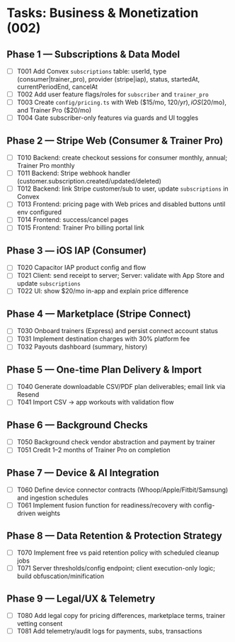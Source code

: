 # Tasks: Business & Monetization (002)

## Phase 1 — Subscriptions & Data Model
- [ ] T001 Add Convex `subscriptions` table: userId, type (consumer|trainer_pro), provider (stripe|iap), status, startedAt, currentPeriodEnd, cancelAt
- [ ] T002 Add user feature flags/roles for `subscriber` and `trainer_pro`
- [ ] T003 Create `config/pricing.ts` with Web ($15/mo, $120/yr), iOS ($20/mo), and Trainer Pro ($20/mo)
- [ ] T004 Gate subscriber-only features via guards and UI toggles

## Phase 2 — Stripe Web (Consumer & Trainer Pro)
- [ ] T010 Backend: create checkout sessions for consumer monthly, annual; Trainer Pro monthly
- [ ] T011 Backend: Stripe webhook handler (customer.subscription.created/updated/deleted)
- [ ] T012 Backend: link Stripe customer/sub to user, update `subscriptions` in Convex
- [ ] T013 Frontend: pricing page with Web prices and disabled buttons until env configured
- [ ] T014 Frontend: success/cancel pages
- [ ] T015 Frontend: Trainer Pro billing portal link

## Phase 3 — iOS IAP (Consumer)
- [ ] T020 Capacitor IAP product config and flow
- [ ] T021 Client: send receipt to server; Server: validate with App Store and update `subscriptions`
- [ ] T022 UI: show $20/mo in-app and explain price difference

## Phase 4 — Marketplace (Stripe Connect)
- [ ] T030 Onboard trainers (Express) and persist connect account status
- [ ] T031 Implement destination charges with 30% platform fee
- [ ] T032 Payouts dashboard (summary, history)

## Phase 5 — One-time Plan Delivery & Import
- [ ] T040 Generate downloadable CSV/PDF plan deliverables; email link via Resend
- [ ] T041 Import CSV → app workouts with validation flow

## Phase 6 — Background Checks
- [ ] T050 Background check vendor abstraction and payment by trainer
- [ ] T051 Credit 1–2 months of Trainer Pro on completion

## Phase 7 — Device & AI Integration
- [ ] T060 Define device connector contracts (Whoop/Apple/Fitbit/Samsung) and ingestion schedules
- [ ] T061 Implement fusion function for readiness/recovery with config-driven weights

## Phase 8 — Data Retention & Protection Strategy
- [ ] T070 Implement free vs paid retention policy with scheduled cleanup jobs
- [ ] T071 Server thresholds/config endpoint; client execution-only logic; build obfuscation/minification

## Phase 9 — Legal/UX & Telemetry
- [ ] T080 Add legal copy for pricing differences, marketplace terms, trainer vetting consent
- [ ] T081 Add telemetry/audit logs for payments, subs, transactions
